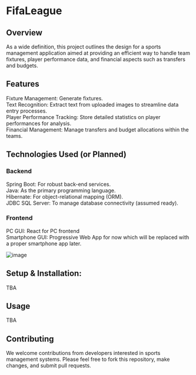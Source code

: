 # FifaLeague

## Overview
As a wide definition, this project outlines the design for a sports management application aimed at providing an efficient way to handle team fixtures, player performance data, and financial aspects such as transfers and budgets.

## Features
Fixture Management: Generate fixtures.<br>
Text Recognition: Extract text from uploaded images to streamline data entry processes.<br>
Player Performance Tracking: Store detailed statistics on player performances for analysis.<br>
Financial Management: Manage transfers and budget allocations within the teams.<br>

## Technologies Used (or Planned)
### Backend
Spring Boot: For robust back-end services.<br>
Java: As the primary programming language.<br>
Hibernate: For object-relational mapping (ORM).<br>
JDBC SQL Server: To manage database connectivity (assumed ready).<br>
### Frontend
PC GUI: React for PC frontend<br>
Smartphone GUI: Progressive Web App for now which will be replaced with a proper smartphone app later.<be>

![image](https://github.com/DrEpico/FifaLeague/assets/76069708/f83d7bcf-a321-45d4-aaee-3e3c61c7c671)

## Setup & Installation: 
TBA

## Usage
TBA

## Contributing
We welcome contributions from developers interested in sports management systems. Please feel free to fork this repository, make changes, and submit pull requests.
